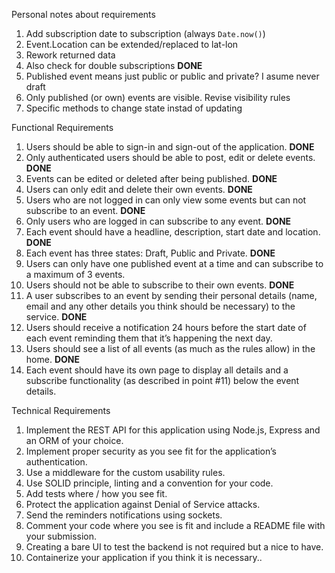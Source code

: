 Personal notes about requirements
1. Add subscription date to subscription (always `Date.now()`)
1. Event.Location can be extended/replaced to lat-lon
1. Rework returned data
1. Also check for double subscriptions  **DONE**
1. Published event means just public or public and private? I asume never draft
1. Only published (or own) events are visible. Revise visibility rules
1. Specific methods to change state instad of updating

Functional Requirements
1. Users should be able to sign-in and sign-out of the application. **DONE**
2. Only authenticated users should be able to post, edit or delete
events. **DONE**
3. Events can be edited or deleted after being published. **DONE**
4. Users can only edit and delete their own events. **DONE**
5. Users who are not logged in can only view some events but can
not subscribe to an event. **DONE**
6. Only users who are logged in can subscribe to any event. **DONE**
7. Each event should have a headline, description, start date and
location. **DONE**
8. Each event has three states: Draft, Public and Private. **DONE**
9. Users can only have one published event at a time and can
subscribe to a maximum of 3 events.
10. Users should not be able to subscribe to their own events. **DONE**
11. A user subscribes to an event by sending their personal details
(name, email and any other details you think should be
necessary) to the service. **DONE**
12. Users should receive a notification 24 hours before the start date
of each event reminding them that it’s happening the next day.
13. Users should see a list of all events (as much as the rules allow)
in the home. **DONE**
14. Each event should have its own page to display all details and a
subscribe functionality (as described in point #11) below the
event details.

Technical Requirements
1. Implement the REST API for this application using Node.js,
Express and an ORM of your choice.
2. Implement proper security as you see fit for the application’s
authentication.
3. Use a middleware for the custom usability rules.
4. Use SOLID principle, linting and a convention for your code.
5. Add tests where / how you see fit.
6. Protect the application against Denial of Service attacks.
7. Send the reminders notifications using sockets.
8. Comment your code where you see is fit and include a README
file with your submission.
9. Creating a bare UI to test the backend is not required but a nice
to have.
10. Containerize your application if you think it is necessary..

